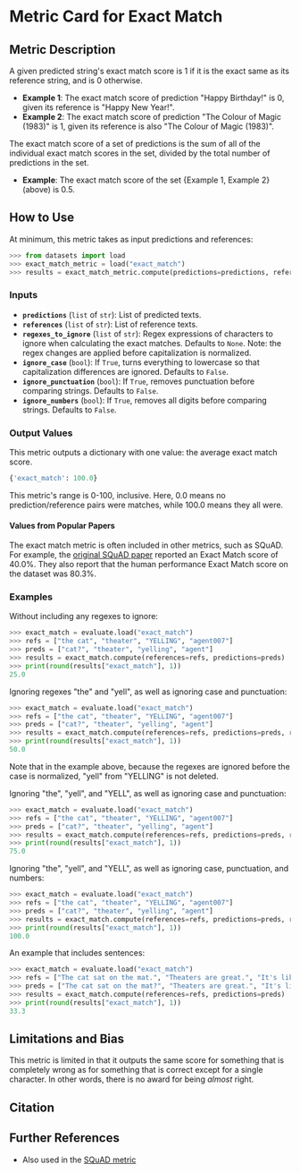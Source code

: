 # Metric Card for Exact Match


## Metric Description
A given predicted string's exact match score is 1 if it is the exact same as its reference string, and is 0 otherwise.

- **Example 1**: The exact match score of prediction "Happy Birthday!" is 0, given its reference is "Happy New Year!".
- **Example 2**: The exact match score of prediction "The Colour of Magic (1983)" is 1, given its reference is also "The Colour of Magic (1983)".

The exact match score of a set of predictions is the sum of all of the individual exact match scores in the set, divided by the total number of predictions in the set.

- **Example**: The exact match score of the set {Example 1, Example 2} (above) is 0.5.


## How to Use
At minimum, this metric takes as input predictions and references:
```python
>>> from datasets import load
>>> exact_match_metric = load("exact_match")
>>> results = exact_match_metric.compute(predictions=predictions, references=references)
```

### Inputs
- **`predictions`** (`list` of `str`): List of predicted texts.
- **`references`** (`list` of `str`): List of reference texts.
- **`regexes_to_ignore`** (`list` of `str`): Regex expressions of characters to ignore when calculating the exact matches. Defaults to `None`. Note: the regex changes are applied before capitalization is normalized.
- **`ignore_case`** (`bool`): If `True`, turns everything to lowercase so that capitalization differences are ignored. Defaults to `False`.
- **`ignore_punctuation`** (`bool`): If `True`, removes punctuation before comparing strings. Defaults to `False`.
- **`ignore_numbers`** (`bool`): If `True`, removes all digits before comparing strings. Defaults to `False`.


### Output Values
This metric outputs a dictionary with one value: the average exact match score.

```python
{'exact_match': 100.0}
```

This metric's range is 0-100, inclusive. Here, 0.0 means no prediction/reference pairs were matches, while 100.0 means they all were.

#### Values from Popular Papers
The exact match metric is often included in other metrics, such as SQuAD. For example, the [original SQuAD paper](https://nlp.stanford.edu/pubs/rajpurkar2016squad.pdf) reported an Exact Match score of 40.0%. They also report that the human performance Exact Match score on the dataset was 80.3%.

### Examples
Without including any regexes to ignore:
```python
>>> exact_match = evaluate.load("exact_match")
>>> refs = ["the cat", "theater", "YELLING", "agent007"]
>>> preds = ["cat?", "theater", "yelling", "agent"]
>>> results = exact_match.compute(references=refs, predictions=preds)
>>> print(round(results["exact_match"], 1))
25.0
```

Ignoring regexes "the" and "yell", as well as ignoring case and punctuation:
```python
>>> exact_match = evaluate.load("exact_match")
>>> refs = ["the cat", "theater", "YELLING", "agent007"]
>>> preds = ["cat?", "theater", "yelling", "agent"]
>>> results = exact_match.compute(references=refs, predictions=preds, regexes_to_ignore=["the ", "yell"], ignore_case=True, ignore_punctuation=True)
>>> print(round(results["exact_match"], 1))
50.0
```
Note that in the example above, because the regexes are ignored before the case is normalized, "yell" from "YELLING" is not deleted.

Ignoring "the", "yell", and "YELL", as well as ignoring case and punctuation:
```python
>>> exact_match = evaluate.load("exact_match")
>>> refs = ["the cat", "theater", "YELLING", "agent007"]
>>> preds = ["cat?", "theater", "yelling", "agent"]
>>> results = exact_match.compute(references=refs, predictions=preds, regexes_to_ignore=["the ", "yell", "YELL"], ignore_case=True, ignore_punctuation=True)
>>> print(round(results["exact_match"], 1))
75.0
```

Ignoring "the", "yell", and "YELL", as well as ignoring case, punctuation, and numbers:
```python
>>> exact_match = evaluate.load("exact_match")
>>> refs = ["the cat", "theater", "YELLING", "agent007"]
>>> preds = ["cat?", "theater", "yelling", "agent"]
>>> results = exact_match.compute(references=refs, predictions=preds, regexes_to_ignore=["the ", "yell", "YELL"], ignore_case=True, ignore_punctuation=True, ignore_numbers=True)
>>> print(round(results["exact_match"], 1))
100.0
```

An example that includes sentences:
```python
>>> exact_match = evaluate.load("exact_match")
>>> refs = ["The cat sat on the mat.", "Theaters are great.", "It's like comparing oranges and apples."]
>>> preds = ["The cat sat on the mat?", "Theaters are great.", "It's like comparing apples and oranges."]
>>> results = exact_match.compute(references=refs, predictions=preds)
>>> print(round(results["exact_match"], 1))
33.3
```


## Limitations and Bias
This metric is limited in that it outputs the same score for something that is completely wrong as for something that is correct except for a single character. In other words, there is no award for being *almost* right.

## Citation

## Further References
- Also used in the [SQuAD metric](https://github.com/huggingface/datasets/tree/master/metrics/squad) 
